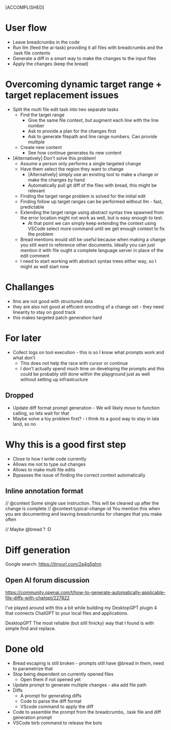 [ACCOMPLISHED]

# User flow

- Leave breadcrumbs in the code
- Run llm (feed the ai-task) providing it all files with breadcrumbs and the .task file contents
- Generate a diff in a smart way to make the changes to the input files
- Apply the changes (keep the bread)

# Overcoming dynamic target range + target replacement issues

- Split the multi file edit task into two separate tasks
  - Find the target range
    - Give the same file context, but augment each line with the line number
    - Ask to provide a plan for the changes first
    - Ask to generate filepath and line range numbers. Can provide multiple
  - Create new content
    - See how continue generates its new content
- [Alternatively] Don't solve this problem!
  - Assume a person only performs a single targeted change
  - Have them select the region they want to change
    - [Alternatively] simply use an existing tool to make a change or make the changes by hand
    - Automatically pull git diff of the files with bread, this might be relevant
  - Finding the target range problem is solved for the initial edit
  - Finding follow up target ranges can be performed without llm - fast, predictable
  - Extending the target range using abstract syntax tree spawned from the error location might not work as well, but is easy enough to test.
    - At that point we can simply keep extending the context using VSCode select more command until we get enough context to fix the problem
  - Bread mentions would still be useful because when making a change you still want to reference other documents. Ideally you can just mention it with file ought a complete language server in place of the edit comment
  - I need to start working with abstract syntax trees either way, so I might as well start now

# Challanges

- llms are not good with structured data
- they are also not good at efficient encoding of a change set - they need linearity to stay on good track
- this makes targeted patch generation hard

# For later

- Collect logs on tool execution - this is so I know what prompts work and what don't
  - This does not help the race with cursor or continue
  - I don't actually spend much time on developing the prompts and this could be probably still done within the playground just as well without setting up infrastructure

## Dropped

- Update diff format prompt generation - We will likely move to function calling, so lets wait for that
- Maybe solve a toy problem first? - i think its a good way to stay in lala land, so no

# Why this is a good first step

- Close to how I write code currently
- Allows me not to type out changes
- Allows to make multi file edits
- Bypasses the issue of finding the correct context automatically

## Inline annotation format

// @context Some single use instruction. This will be cleaned up after the change is complete
// @context:typical-change-id You mention this when you are documenting and leaving breadcrumbs for changes that you make often

// Maybe @bread ? :D

# Diff generation

Google search: <https://tinyurl.com/2a4g5ghm>

## Open AI forum discussion

<https://community.openai.com/t/how-to-generate-automatically-applicable-file-diffs-with-chatgpt/227822>

I’ve played around with this a bit while building my DesktopGPT plugin 4 that connects ChatGPT to your local files and applications.

DesktopGPT
The most reliable (but still finicky) way that I found is with simple find and replace.

# Done old

- Bread escaping is still broken - prompts still have @bread in them, need to parametrize that
- Stop being dependent on currently opened files
  - Open them if not opened yet
- Update prompt to generate multiple changes - aka add file path
- Diffs
  - A prompt for generating diffs
  - Code to parse the diff format
  - VScode command to apply the diff
- Code to assemble the prompt from the breadcrumbs, .task file and diff generation prompt
- VSCode birb command to release the bots
